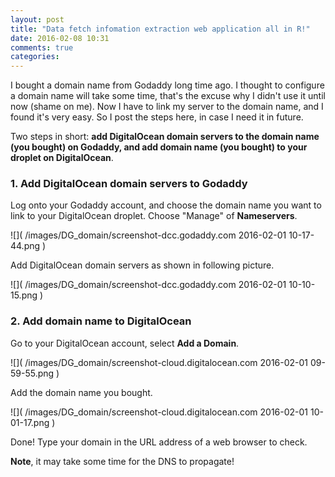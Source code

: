 ```yaml
---
layout: post
title: "Data fetch infomation extraction web application all in R!"
date: 2016-02-08 10:31
comments: true
categories: 
---
```




I bought a domain name from Godaddy long time ago. I thought to configure a domain name will take some time, that's the excuse why I didn't use it until now (shame on me).  Now I have to link my server to the domain name, and I found it's very easy. So I post the steps here, in case I need it in future. 

Two steps in short: **add DigitalOcean domain servers to the domain name (you bought) on Godaddy, and add domain name (you bought) to your droplet on DigitalOcean**.

### 1. Add DigitalOcean domain servers to Godaddy


Log onto your Godaddy account, and choose the domain name you want to link to your DigitalOcean droplet. Choose "Manage" of **Nameservers**.

![]( /images/DG_domain/screenshot-dcc.godaddy.com 2016-02-01 10-17-44.png )

Add DigitalOcean domain servers as shown in following picture.

![]( /images/DG_domain/screenshot-dcc.godaddy.com 2016-02-01 10-10-15.png )


### 2. Add domain name to DigitalOcean


Go to your DigitalOcean account, select **Add a Domain**.

![]( /images/DG_domain/screenshot-cloud.digitalocean.com 2016-02-01 09-59-55.png )


Add the domain name you bought. 

![]( /images/DG_domain/screenshot-cloud.digitalocean.com 2016-02-01 10-01-17.png )

Done! Type your domain in the URL address of a web browser to check. 

**Note**, it may take some time for the DNS to propagate!


